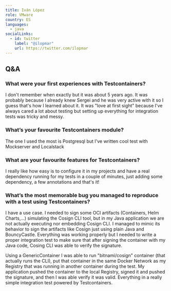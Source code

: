 ```yaml
---
title: Iván López
role: VMware
country: ES
languages:
  - java
socialLinks:
  - id: twitter
    label: "@ilopmar"
    url: https://twitter.com/ilopmar
---
```

## Q&A
### What were your first experiences with Testcontainers?
I don't remember when exactly but it was about 5 years ago. It was probably because I already knew Sergei and he was very active with it so I guess that's how I learned about it. It was "love at first sight" because I've always cared a lot about testing but setting up everything for integration tests was tricky and messy.

### What’s your favourite Testcontainers module?
The one I used the most is Postgresql but I've written cool test with Mockserver and Localstack

### What are your favourite features for Testcontainers?
I really like how easy is to configure it in my projects and have a real dependency running for my tests in a couple of minutes, just adding some dependency, a few annotations and that's it!

### What’s the most memorable bug you managed to reproduce with a test using Testcontainers?
I have a use case. I needed to sign some OCI artifacts (Containers, Helm Charts,...) simulating the Cosign CLI tool, but in my Java application we are not actually executing nor embedding Cosign CLI. I managed to mimic its behavior to sign the artifacts like Cosign just using plain Java and BouncyCastle. Everything was working properly but I needed to write a proper integration test to make sure that after signing the container with my Java code, Cosing CLI was able to verify the signature.

Using a GenericContainer I was able to run "bitnami/cosign" container (that actually runs the CLI), put that container in the same Docker Network as my Registry that was running in another container during the test. My application pushed the container to the local Registry, signed it and pushed the signature, and then I was able verify it was valid. Everything in a really simple integration test powered by Testcontainers.